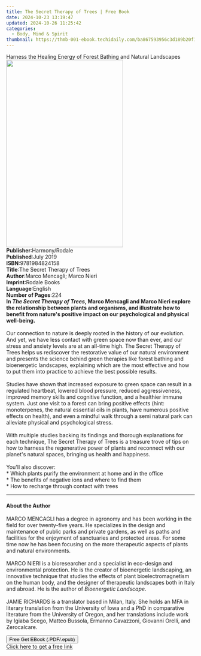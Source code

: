 ```yaml
---
title: The Secret Therapy of Trees | Free Book
date: 2024-10-23 13:19:47
updated: 2024-10-26 11:25:42
categories:
  - Body, Mind & Spirit
thumbnail: https://thmb-001-ebook.techidaily.com/ba867593956c3d189b20f124c753077af8b005bc6bb5b4898b74d80c2640e6e7.jpg
---
```

<main id="book-container">
  <div class="flex flex-col">
    <div class="book-brief flex-1 py-6 px-4 sm:p-6 md:py-10 md:px-8">
      <!-- brief-->
      <div class="book-brief-main">
        Harness the Healing Energy of Forest Bathing and Natural Landscapes
      </div>
    </div>
    <div
      class="book-meta-info flex-1 grid gap-4 col-start-1 col-end-3 row-start-1 sm:mb-6 sm:grid-cols-4 lg:gap-6 lg:col-start-2 lg:row-end-6 lg:row-span-6 lg:mb-0"
    >
      <div
        class="book-meta-info-left place-content-center mt-4 p-4 text-sm leading-6 col-start-2 col-span-2 dark:text-slate-400"
      >
        <img
          class="w-full h-500 object-cover rounded-lg sm:h-255 sm:col-span-2 lg:col-span-full"
          src="https://img-001-ebook.techidaily.com/9e768454f155d7677f8b9f123846f24e6f60a2e16a417e7038aa471a5c28dc5b.jpg"
          alt=""
          width="312"
          height="500"
        />
      </div>
      <div
        class="book-meta-info-right mt-2 col-start-1 row-start-2 col-span-3 self-center"
      >
        <!-- meta data  -->
        <div class="flex flex-col px-4 md:px-8">
          <div class="flex-1">
            <strong>Publisher</strong>:<span class="px-2">Harmony/Rodale</span>
          </div>
          <div class="flex-1">
            <strong>Published</strong>:<span class="px-2">July 2019</span>
          </div>
          <div class="flex-1">
            <strong>ISBN</strong>:<span class="px-2">9781984824158</span>
          </div>
          <div class="flex-1">
            <strong>Title</strong>:<span class="px-2"
              >The Secret Therapy of Trees</span
            >
          </div>
          <div class="flex-1">
            <strong>Author</strong>:<span class="px-2"
              >Marco Mencagli; Marco Nieri</span
            >
          </div>
          <div class="flex-1">
            <strong>Imprint</strong>:<span class="px-2">Rodale Books</span>
          </div>
          <div class="flex-1">
            <strong>Language</strong>:<span class="px-2">English</span>
          </div>
          <div class="flex-1">
            <strong>Number of Pages</strong>:<span class="px-2">224</span>
          </div>
        </div>
      </div>
    </div>
    <div class="book-description flex-1 py-6 px-4 sm:p-6 md:py-10 md:px-8">
      <div class="book-description-main">
        <div accordion-content="" id="description">
          <b
            >In <i>The Secret Therapy of Trees</i>, Marco Mencagli and Marco
            Nieri explore the relationship between plants and organisms, and
            illustrate how to benefit from nature's positive impact on our
            psychological and physical well-being.</b
          ><br /><br />Our connection to nature is deeply rooted in the history
          of our evolution. And yet, we have less contact with green space now
          than ever, and our stress and anxiety levels are at an all-time high.
          The Secret Therapy of Trees helps us rediscover the restorative value
          of our natural environment and presents the science behind green
          therapies like forest bathing and bioenergetic landscapes, explaining
          which are the most effective and how to put them into practice to
          achieve the best possible results. <br /><br />Studies have shown that
          increased exposure to green space can result in a regulated heartbeat,
          lowered blood pressure, reduced aggressiveness, improved memory skills
          and cognitive function, and a healthier immune system. Just one visit
          to a forest can bring positive effects (hint: monoterpenes, the
          natural essential oils in plants, have numerous positive effects on
          health), and even a mindful walk through a semi natural park can
          alleviate physical and psychological stress. <br /><br />With multiple
          studies backing its findings and thorough explanations for each
          technique, The Secret Therapy of Trees is a treasure trove of tips on
          how to harness the regenerative power of plants and reconnect with our
          planet's natural spaces, bringing us health and happiness.
          <br /><br />You'll also discover:<br />* Which plants purify the
          environment at home and in the office<br />* The benefits of negative
          ions and where to find them<br />* How to recharge through contact
          with trees
        </div>
        <div class="accordion-fader"></div>
      </div>
    </div>
    <div class="book-excerpts flex-1 py-6 px-4 sm:p-6 md:py-10 md:px-8">
      <!-- excerpts-->
      <div class="book-excerpts-main">
        <hr />
        <h4 class="placeholder placeholder-heading">
          <span>About the Author</span>
        </h4>
        <p>
          MARCO MENCAGLI has a degree in agronomy and has been working in the
          field for over twenty-five years. He specializes in the design and
          maintenance of public parks and private gardens, as well as paths and
          facilities for the enjoyment of sanctuaries and protected areas. For
          some time now he has been focusing on the more therapeutic aspects of
          plants and natural environments.<br /><br />MARCO NIERI is a
          bioresearcher and a specialist in eco-design and environmental
          protection. He is the creator of bioenergetic landscaping, an
          innovative technique that studies the effects of plant
          bioelectromagnetism on the human body, and the designer of therapeutic
          landscapes both in Italy and abroad. He is the author of
          <i>Bioenergetic Landscape</i>. <br /><br />JAMIE RICHARDS is a
          translator based in Milan, Italy. She holds an MFA in literary
          translation from the University of Iowa and a PhD in comparative
          literature from the University of Oregon, and her translations include
          work by Igiaba Scego, Matteo Bussola, Ermanno Cavazzoni, Giovanni
          Orelli, and Zerocalcare.
        </p>
      </div>
    </div>
    <div
      class="book-about-author flex-1 py-6 px-4 sm:p-6 md:py-10 md:px-8"
    ></div>
    <div class="book-free-get flex-1 py-6 px-4 sm:p-6 md:py-10 md:px-8">
      <button
        id="btn-free-get"
        class="bg-blue-500 hover:bg-blue-700 text-white font-bold py-2 px-4 rounded"
      >
        Free Get EBook (.PDF/.epub)
      </button>
      <div id="countdown-display" class="px-2 text-lg mt-2"></div>
      <a
        id="free-link"
        class="hidden bg-blue-500 hover:bg-blue-700 text-white font-bold py-2 px-4 rounded"
        href="https://www.ebooks.com/en-us/book/138566329/the-secret-therapy-of-trees/marco-mencagli/"
        target="_blank"
        >Click here to get a free link</a
      >
    </div>
    <script>
      let countdownTime = 0;
      let countdownInterval = null;
      document
        .getElementById('btn-free-get')
        .addEventListener('click', startCountdown);
      function startCountdown() {
        countdownTime = new Date().getTime() + 60000 * 3;
        countdownInterval = setInterval(updateCountdown, 1000);
        document.getElementById('btn-free-get').disabled = true;
        document
          .getElementById('btn-free-get')
          .classList.add('bg-gray-500', 'cursor-not-allowed');
      }
      function updateCountdown() {
        let currentTime = new Date().getTime();
        let timeLeft = countdownTime - currentTime;
        let secondsLeft = Math.floor(timeLeft / 1000);
        document.getElementById('countdown-display').innerHTML =
          `Remaining time: ${secondsLeft} seconds.`;
        if (secondsLeft <= 0) {
          clearInterval(countdownInterval);
          document.getElementById('btn-free-get').classList.add('hidden');
          document.getElementById('free-link').classList.remove('hidden');
          document.getElementById('countdown-display').innerHTML = '';
        }
      }
    </script>
  </div>
</main>
